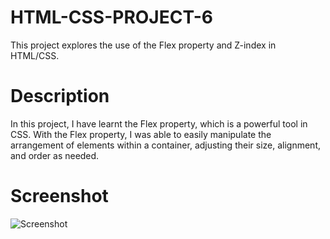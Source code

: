 # HTML-CSS-PROJECT-6

This project explores the use of the Flex property and Z-index in HTML/CSS.

# Description

In this project, I have learnt the Flex property, which is a powerful tool in CSS. With the Flex property, I was able to easily manipulate the arrangement of elements within a container, adjusting their size, alignment, and order as needed.


# Screenshot

![Screenshot ](https://github.com/user-attachments/assets/d2bcf80d-2d01-4e80-8df5-e092fe826af4)
